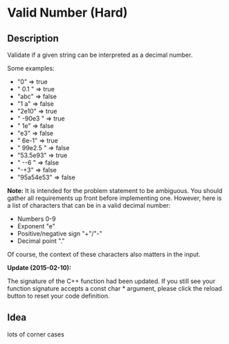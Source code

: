 # Valid Number (Hard)

## Description
Validate if a given string can be interpreted as a decimal number.

Some examples:
- "0" => true
- " 0.1 " => true
- "abc" => false
- "1 a" => false
- "2e10" => true
- " -90e3   " => true
- " 1e" => false
- "e3" => false
- " 6e-1" => true
- " 99e2.5 " => false
- "53.5e93" => true
- " --6 " => false
- "-+3" => false
- "95a54e53" => false

**Note:**
It is intended for the problem statement to be ambiguous. You should gather all requirements up front before implementing one. However, here is a list of characters that can be in a valid decimal number:
- Numbers 0-9
- Exponent "e"
- Positive/negative sign "+"/"-"
- Decimal point "."

Of course, the context of these characters also matters in the input.

**Update (2015-02-10):**

The signature of the C++ function had been updated. If you still see your function signature accepts a const char \* argument, please click the reload button to reset your code definition.

## Idea
lots of corner cases